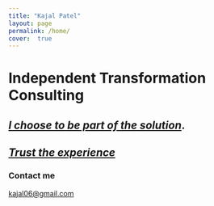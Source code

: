 ```yaml
---
title: "Kajal Patel"
layout: page
permalink: /home/
cover:  true 
---
```


#  **Independent Transformation Consulting**

## [*I choose to be part of the solution*](https://h4ppyd4ys.github.io/about/).

## [*Trust the experience*](https://h4ppyd4ys.github.io/cv/)

### Contact me

[kajal06@gmail.com](mailto:kajal06@gmail.com)